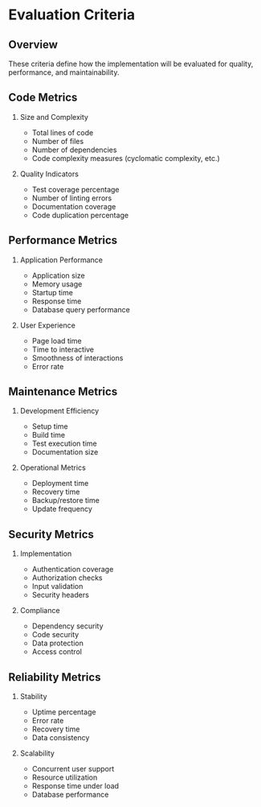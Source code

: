 # Evaluation Criteria

## Overview
These criteria define how the implementation will be evaluated for quality, performance, and maintainability.

## Code Metrics
1. Size and Complexity
   - Total lines of code
   - Number of files
   - Number of dependencies
   - Code complexity measures (cyclomatic complexity, etc.)

2. Quality Indicators
   - Test coverage percentage
   - Number of linting errors
   - Documentation coverage
   - Code duplication percentage

## Performance Metrics
1. Application Performance
   - Application size
   - Memory usage
   - Startup time
   - Response time
   - Database query performance

2. User Experience
   - Page load time
   - Time to interactive
   - Smoothness of interactions
   - Error rate

## Maintenance Metrics
1. Development Efficiency
   - Setup time
   - Build time
   - Test execution time
   - Documentation size

2. Operational Metrics
   - Deployment time
   - Recovery time
   - Backup/restore time
   - Update frequency

## Security Metrics
1. Implementation
   - Authentication coverage
   - Authorization checks
   - Input validation
   - Security headers

2. Compliance
   - Dependency security
   - Code security
   - Data protection
   - Access control

## Reliability Metrics
1. Stability
   - Uptime percentage
   - Error rate
   - Recovery time
   - Data consistency

2. Scalability
   - Concurrent user support
   - Resource utilization
   - Response time under load
   - Database performance 